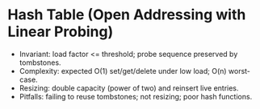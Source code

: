 # Hash Table (Open Addressing with Linear Probing)

- Invariant: load factor <= threshold; probe sequence preserved by tombstones.
- Complexity: expected O(1) set/get/delete under low load; O(n) worst-case.
- Resizing: double capacity (power of two) and reinsert live entries.
- Pitfalls: failing to reuse tombstones; not resizing; poor hash functions.
